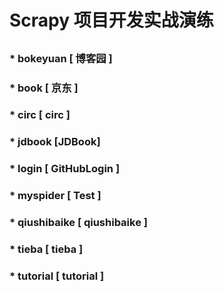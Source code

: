 ##  
# Scrapy 项目开发实战演练
##  
### * bokeyuan [ 博客园 ]
### * book [ 京东 ]
### * circ [ circ ]
### * jdbook [JDBook]
### * login [ GitHubLogin ]
### * myspider [ Test ]
### * qiushibaike [ qiushibaike ]
### * tieba [ tieba ]
### * tutorial [ tutorial ]